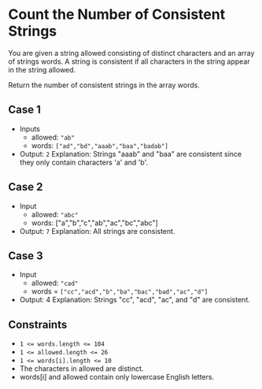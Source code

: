 # Count the Number of Consistent Strings

You are given a string allowed consisting of distinct characters and an array of strings words. A string is consistent if all characters in the string appear in the string allowed.

Return the number of consistent strings in the array words.

## Case 1

- Inputs
  - allowed: `"ab"`
  - words: `["ad","bd","aaab","baa","badab"]`
- Output: `2`
  Explanation: Strings "aaab" and "baa" are consistent since they only contain characters 'a' and 'b'.

## Case 2

- Input
  - allowed: `"abc"`
  - words: ["a","b","c","ab","ac","bc","abc"]
- Output: `7`
  Explanation: All strings are consistent.

## Case 3

- Input
  - allowed: `"cad"`
  - words = `["cc","acd","b","ba","bac","bad","ac","d"]`
- Output: 4
  Explanation: Strings "cc", "acd", "ac", and "d" are consistent.

## Constraints

- `1 <= words.length <= 104`
- `1 <= allowed.length <= 26`
- `1 <= words[i].length <= 10`
- The characters in allowed are distinct.
- words[i] and allowed contain only lowercase English letters.
